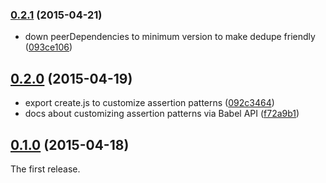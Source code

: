### [0.2.1](https://github.com/twada/babel-plugin-espower/releases/tag/v0.2.1) (2015-04-21)


* down peerDependencies to minimum version to make dedupe friendly ([093ce106](https://github.com/twada/babel-plugin-espower/commit/093ce1068a11ac1550830c5e541f93a3271623af))


## [0.2.0](https://github.com/twada/babel-plugin-espower/releases/tag/v0.2.0) (2015-04-19)


* export create.js to customize assertion patterns ([092c3464](https://github.com/twada/babel-plugin-espower/commit/092c3464ae37ab27a91cd01e3dd8fa2062a08dfe))
* docs about customizing assertion patterns via Babel API ([f72a9b1](https://github.com/twada/babel-plugin-espower/commit/f72a9b19b68d3d12287ba8b33878c7ff63049175))


## [0.1.0](https://github.com/twada/babel-plugin-espower/releases/tag/v0.1.0) (2015-04-18)


The first release.
